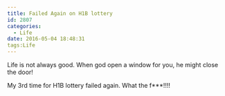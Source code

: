 ```yaml
---
title: Failed Again on H1B lottery
id: 2807
categories:
  - Life
date: 2016-05-04 18:48:31
tags:Life
---
```


Life is not always good. When god open a window for you, he might close the door!

My 3rd time for H1B lottery failed again. What the f***!!!!